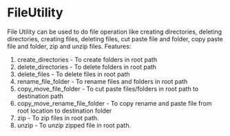 # FileUtility
File Utility can be used to do file operation like creating directories, deleting directories, creating files, deleting files, cut paste file and folder, copy paste file and folder, zip and unzip files.
Features:
1. create_directories - To create folders in root path
2. delete_directories - To delete folders in root path
3. delete_files - To delete files in root path
4. rename_file_folder - To rename files and folders in root path
5. copy_move_file_folder - To cut paste files/folders in root path to destination path
6. copy_move_rename_file_folder - To copy rename and paste file from root location to destination folder
7. zip - To zip files in root path.
8. unzip - To unzip zipped file in root path.

